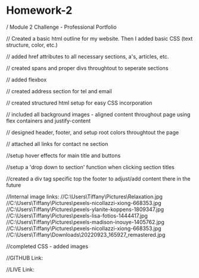 # Homework-2
/ Module 2 Challenge - Professional Portfolio

// Created a basic html outline for my website. Then I added basic CSS (text structure, color, etc.)

// added href attributes to all necessary sections, a's, articles, etc.

// created spans and proper divs throughtout to seperate sections

// added flexbox

// created address section for tel and email

// created structured html setup for easy CSS incorporation

// included all background images - aligned content throughout page using flex containers and justify-content

// designed header, footer, and setup root colors throughtout the page

// attached all links for contact ne section

//setup hover effects for main title and buttons

//setup a 'drop down to section' function when clicking section titles

//created a div tag specific top the footer to adjust/add content there in the future

//Internal image links:
//C:\Users\Tiffany\Pictures\Relaxation.jpg
//C:\Users\Tiffany\Pictures\pexels-nicollazzi-xiong-668353.jpg
//C:\Users\Tiffany\Pictures\pexels-ylanite-koppens-1809347.jpg
//C:\Users\Tiffany\Pictures\pexels-lisa-fotios-1444417.jpg
//C:\Users\Tiffany\Pictures\pexels-madison-inouye-1405762.jpg
//C:\Users\Tiffany\Pictures\pexels-nicollazzi-xiong-668353.jpg
//C:\Users\Tiffany\Downloads\20220923_165927_remastered.jpg

//completed CSS - added images

//GITHUB Link:

//LIVE Link: 

